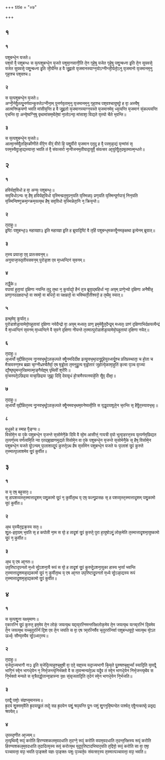 +++
title = "०७"

+++


## १
### १
पशुबन्धे᳘न यजते॥  
पश᳘वो वै᳘ पशुबन्धः स य᳘त्पशुबन्धे᳘न य᳘जते पशुमा᳘नसानी᳘ति ते᳘न गृहे᳘षु यजेत गृहे᳘षु पशू᳘न्बध्ना इ᳘ति ते᳘न सुयवसे᳘ यजेत सुयवसे᳘ पशू᳘न्बध्ना इ᳘ति जी᳘र्यन्ति ह वै जु᳘ह्वतो य᳘जमानस्याग्न᳘योऽग्नीन्जी᳘र्यतो᳘ऽनु य᳘जमानो य᳘जमानम᳘नु गृहा᳘श्च पश᳘वश्च॥  
### २
स य᳘त्पशुबन्धे᳘न य᳘जते॥  
अग्नी᳘नेवैॗतत्पु᳘नर्णवान्कुरुतेऽग्नीना᳘म् पुनर्णव᳘ताम᳘नु य᳘जमानम᳘नु गृहा᳘श्च पश᳘वश्चायुष्योॗ ह वा᳘ अस्यैष᳘ आत्मनिष्क्र᳘यणो भवति मांसीय᳘न्ति ह वै जु᳘ह्वतो य᳘जमानस्याग्न᳘यस्ते य᳘जमानमेव᳘ ध्या᳘यन्ति य᳘जमानं सं᳘कल्पयन्ति प᳘चन्ति वा᳘ अन्ये᳘ष्वग्नि᳘षु वृथामांसम᳘थैते᳘षां ना᳘तोऽन्या᳘ मांसाशा᳘ विद्यते य᳘स्यो चैते भ᳘वन्ति॥  
### ३
स य᳘त्पशुबन्धे᳘न य᳘जते॥  
आत्मा᳘नमेवैॗतन्नि᳘ष्क्रीणीते वीरे᳘ण वीरं᳘ वीरो हि᳘ पशु᳘र्वीरो य᳘जमान एत᳘दु ह वै᳘ परम᳘न्ना᳘द्यं य᳘न्मांसं स᳘ परम᳘स्यैवाॗन्ना᳘द्यस्यात्ता᳘ भवति तं वै᳘ संवत्सरो ना᳘नीजनम᳘तीयादा᳘युर्वै᳘ संवत्सर आ᳘युरेवैॗत᳘दमृ᳘तमात्म᳘न्धत्ते॥  
## २
### १
हविर्यज्ञ᳘विधो ह वा᳘ अन्यः᳘ पशुबन्धः᳘॥  
सव᳘विधोऽन्यः स᳘ हैष᳘ हविर्यज्ञ᳘विधो य᳘स्मिन्व्रत᳘मुपन᳘यति य᳘स्मिन्नपः᳘ प्रण᳘यति य᳘स्मिन्पूर्णपात्रं᳘ निन᳘यति य᳘स्मिन्विष्णुक्रमा᳘न्क्रम᳘यत्य᳘थ हैष᳘ सव᳘विधो य᳘स्मिन्नेता᳘नि न᳘ क्रिय᳘न्ते॥  
### २
त᳘दाहुः॥  
इ᳘ष्टिः पशुबन्धा᳘३ महायज्ञा३ इ᳘ति महायज्ञ इ᳘ति ह ब्रूयादि᳘ष्टिं वै त᳘र्हि पशुबन्ध᳘मकर्व्येॗनमकृक्षथा इ᳘त्येनम् ब्रूयात्॥  
### ३
त᳘स्य प्रयाजा᳘ एव᳘ प्रातःसवन᳘म्॥  
अनुयाजा᳘स्तृतीयसवन᳘म् पुरोडा᳘श एव मा᳘ध्यन्दिनं स᳘वनम्॥  
### ४
तद्धै᳘के॥  
वपायां हुता᳘यां द᳘क्षिणा नयन्ति त᳘दु त᳘था न᳘ कुर्याद्यो᳘ हैनं त᳘त्र ब्रूया᳘द्बहिर्धा न्वा᳘ अय᳘म् प्राणे᳘भ्यो द᳘क्षिणा अनैषीन्न᳘ प्राणा᳘नददक्षदन्धो᳘ वा स्रामो᳘ वा बधिरो᳘ वा पक्षहतो᳘ वा भविष्यती᳘तीश्वरो᳘ ह त᳘थैव᳘ स्यात्॥  
### ५
इत्थ᳘मेव᳘ कुर्यात्॥  
पुरोडाशेडा᳘यामेवो᳘पहूतायां द᳘क्षिणा नयेदैन्द्रो वा᳘ अय᳘म् मध्यतः᳘ प्राण᳘ इम᳘मेवैॗत᳘दैन्द्र᳘म् मध्यतः᳘ प्राणं द᳘क्षिणाभिर्दक्षयत्यैन्द्रं वै मा᳘ध्यन्दिनं स᳘वनम् मा᳘ध्यन्दिने वै स᳘वने द᳘क्षिणा नीयन्ते त᳘स्मात्पुरोडाशेडा᳘यामेवो᳘पहूतायां द᳘क्षिणा नयेत्॥  
### ६
त᳘दाहुः॥  
अ᳘ध्वर्यो य᳘द्दीक्षित᳘स्य नाॗनवभृथोॗऽवक᳘ल्पते क्वैॗनमदिदीक्ष इत्याॗवभृथा᳘दनू᳘द्दृंहेयुरध्वर्यु᳘श्च प्रतिप्रस्थाता᳘ च हो᳘ता च मैत्रावरुण᳘श्च ब्रह्मा चा᳘ग्नीध्रश्चैतैर्वा᳘ एष ष᳘ड्ढोता त᳘मनुद्रु᳘त्य ष᳘ड्ढोतारं जुहोत्ये᳘कामा᳘हुतिं कृत्वा प᳘ञ्च वा᳘ज्या द्यौ᳘ष्पृष्ठ᳘मन्त᳘रिक्षमात्मा᳘ङ्गैर्यज्ञ᳘म् पृथिवीं श᳘रीरैः॥  
वा᳘चस्पते᳘ऽछिद्रया वाचा᳘छिद्रया जुह्वा᳘ दिवि᳘ देवावृ᳘धं हो᳘त्रामैरयत्स्वाहे᳘ति सैॗव᳘ दीक्षा᳘॥  
### ७
त᳘दाहुः॥  
अ᳘ध्वर्यो य᳘द्दीक्षित᳘स्य नाॗनवभृथोॗऽवक᳘ल्पते क्वैॗनमवभृथम᳘वनेष्यसी᳘ति स य᳘द्धृदयशूले᳘न च᳘रन्ति स᳘ हैवैॗत᳘स्यावभृथः᳘॥  
### ८
म᳘धुको ह स्माह पै᳘ङ्ग्यः॥  
विसोमे᳘न वा ए᳘के पशुबन्धे᳘न य᳘जन्ते स᳘सोमेनै᳘के दिवि वै सो᳘म आसीत्तं᳘ गायत्री व᳘यो भूत्वा᳘हरत्त᳘स्य य᳘त्पर्णम᳘छिद्यत त᳘त्पर्ण᳘स्य पर्णत्वमि᳘ति न्वा एतद्ब्रा᳘ह्मणमुद्यते विसोमे᳘न वा ए᳘के पशुबन्धे᳘न य᳘जन्ते स᳘सोमेनै᳘के स᳘ हैष᳘ विसोमे᳘न पशुबन्धे᳘न यजते योॗऽन्यम् पा᳘लाशाद्यू᳘पं कुरुते᳘ऽथ हैष स᳘सोमेन पशुबन्धे᳘न यजते यः पा᳘लाशं यू᳘पं कुरुते त᳘स्मात्पा᳘लाशमेव यू᳘पं कुर्वीत॥  
## ३
### १
स य᳘ एष᳘ बहुसारः᳘॥  
स᳘ हापशव्यस्त᳘स्मात्तादृ᳘शम् पशु᳘कामो यू᳘पं न᳘ कुर्वीता᳘थ य᳘ एष᳘ फल्गु᳘प्रासहः स᳘ ह पशव्य᳘स्त᳘स्मात्तादृ᳘शम् पशु᳘कामो यूपं कुर्वीत॥  
### २
अ᳘थ य᳘स्यैत᳘द्वक्र᳘स्य सतः᳘॥  
शू᳘ल-इवा᳘ग्रम् भ᳘वति स᳘ ह कपोती ना᳘म स यो᳘ ह तादृ᳘शं यू᳘पं कुरुते᳘ पुरा हा᳘युषोऽमुं᳘ लोक᳘मेति त᳘स्मात्तादृ᳘शमा᳘युष्कामो यू᳘पं न᳘ कुर्वीत॥  
### ३
अ᳘थ य᳘ एष आ᳘नतः॥  
उप᳘रिष्टाद᳘पनतो म᳘ध्ये सोॗऽशना᳘यै रूपं स यो᳘ ह तादृ᳘शं यू᳘पं कुरुतेॗऽशना᳘युका हास्य भा᳘र्या भवन्ति त᳘स्मात्तादृ᳘शमन्ना᳘द्यकामो यू᳘पं न᳘ कुर्वीता᳘थ य᳘ एष आ᳘नत उप᳘रिष्टादु᳘पनतो म᳘ध्ये सोॗऽन्ना᳘द्यस्य रूपं त᳘स्मात्तादृ᳘शम᳘न्ना᳘द्यकामो यू᳘पं कुर्वीत॥  
## ४
### १
स य᳘त्पशु᳘ना यक्ष्य᳘माणः॥  
ए᳘कारत्निं यू᳘पं कुरुत᳘ इम᳘मेव ते᳘न लोकं᳘ जयत्य᳘थ यद्द्व्य᳘रत्निमन्तरिक्षलोक᳘मेव ते᳘न जयत्य᳘थ यत्त्र्य᳘रत्निं दि᳘वमेव ते᳘न जयत्य᳘थ यच्च᳘तुरर्त्निं दि᳘श एव ते᳘न जयति स वा᳘ एष त्र्य᳘रत्निर्वैव च᳘तुररत्निर्वा पशुबन्धयूपो᳘ भवत्य᳘थ यो᳘ऽत ऊर्ध्वः᳘ सौम्य᳘स्यैव सोॗऽध्वर᳘स्य॥  
### २
त᳘दाहुः॥  
य᳘जेदा᳘ज्यभागौ ना३ इ᳘ति य᳘जेदि᳘त्याहुश्च᳘क्षुषी वा᳘ एते᳘ यज्ञ᳘स्य यदा᳘ज्यभागौ कि᳘मृते पु᳘रुषश्च᳘क्षुर्भ्यां स्यादि᳘ति या᳘वद्वै᳘ भागि᳘नं स्वे᳘न भागधे᳘येन न᳘ निर्भ᳘जन्त्य᳘निर्भक्तो वै स ता᳘वन्मन्यते᳘ऽथ यदैॗव तं स्वे᳘न भागधे᳘येन निर्भ᳘जन्त्य᳘थैव स नि᳘र्भक्तो मन्यते स य᳘त्रैतद्धो᳘तान्वा᳘हास्ना र᳘क्षः सं᳘सृजतादि᳘ति त᳘देनं स्वे᳘न भागधे᳘येन नि᳘र्भजति॥  
### ३
एतद्वै᳘ पशोः᳘ संज्ञप्य᳘मानस्य॥  
हृ᳘दयं शु᳘क्सम᳘वैति हृ᳘दयाछू᳘लं तद्ये᳘ सह हृ᳘दयेन पशुं᳘ श्रप᳘यन्ति पु᳘नः पशुं शु᳘गनुवि᳘ष्पन्देत पार्श्वत᳘ एवैॗनत्काष्ठे᳘ प्रतृ᳘द्य श्रपयेत्॥  
### ४
उ᳘पस्तृणीत आ᳘ज्यम्॥  
त᳘त्पृथिव्यै᳘ रूपं᳘ करोति हिरण्यशकलम᳘वदधाति त᳘दग्ने᳘ रूपं᳘ करोति वपाम᳘वदधाति त᳘दन्त᳘रिक्षस्य रूपं᳘ करोति हिरण्यशकल᳘म᳘वदधाति त᳘दादित्य᳘स्य रूपं᳘ करोत्य᳘थ य᳘दुप᳘रिष्टादभिघार᳘यति त᳘द्दिवो᳘ रूपं᳘ करोति सा वा᳘ एषा᳘ पञ्चावत्ता᳘ वपा᳘ भवति पा᳘ङ्क्तो यज्ञः पा᳘ङ्क्तः पशुः प᳘ञ्चर्त᳘वः संवत्सर᳘स्य त᳘स्मात्पञ्चावत्ता᳘ वपा᳘ भवति॥  